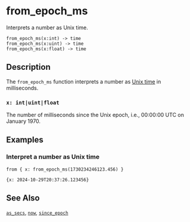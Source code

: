 # from_epoch_ms

Interprets a number as Unix time.

```tql
from_epoch_ms(x:int) -> time
from_epoch_ms(x:uint) -> time
from_epoch_ms(x:float) -> time
```

## Description

The `from_epoch_ms` function interprets a number as [Unix
time](https://en.wikipedia.org/wiki/Unix_time) in milliseconds.

### `x: int|uint|float`

The number of milliseconds since the Unix epoch, i.e., 00:00:00 UTC on January
1970.

## Examples

### Interpret a number as Unix time

```tql
from { x: from_epoch_ms(1730234246123.456) }
```

```tql
{x: 2024-10-29T20:37:26.123456}
```

## See Also

[`as_secs`](as_secs.md), [`now`](now.md), [`since_epoch`](since_epoch.md)
